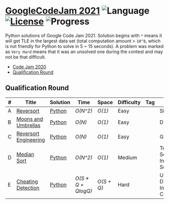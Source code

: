 # [GoogleCodeJam 2021](https://codingcompetitions.withgoogle.com/codejam) ![Language](https://img.shields.io/badge/language-Python-orange.svg) [![License](https://img.shields.io/badge/license-MIT-blue.svg)](./LICENSE) ![Progress](https://img.shields.io/badge/progress-5%20%2F%205-ff69b4.svg)

Python solutions of Google Code Jam 2021. Solution begins with `*` means it will get TLE in the largest data set (total computation amount > `10^8`, which is not friendly for Python to solve in 5 ~ 15 seconds). A problem was marked as `Very Hard` means that it was an unsolved one during the contest and may not be that difficult.

* [Code Jam 2020](https://github.com/kamyu104/GoogleCodeJam-2020)
* [Qualification Round](https://github.com/kamyu104/GoogleCodeJam-2021#qualification-round)
   
## Qualification Round
| # | Title | Solution | Time | Space | Difficulty | Tag | Note |
|---| ----- | -------- | ---- | ----- | ---------- | --- | ---- |
|A| [Reversort](https://codingcompetitions.withgoogle.com/codejam/round/000000000043580a/00000000006d0a5c)| [Python](./Qualification%20Round/reversort.py)| _O(N^2)_ | _O(1)_ | Easy | | Simulation |
|B| [Moons and Umbrellas](https://codingcompetitions.withgoogle.com/codejam/round/000000000043580a/00000000006d1145)| [Python](./Qualification%20Round/moons_and_umbrellas.py)| _O(N)_ | _O(1)_ | Easy | | DP |
|C| [Reversort Engineering](https://codingcompetitions.withgoogle.com/codejam/round/000000000043580a/00000000006d12d7)| [Python](./Qualification%20Round/reversort_engineering2.py)| _O(N)_ | _O(1)_ | Easy | | Greedy |
|D| [Median Sort](https://codingcompetitions.withgoogle.com/codejam/round/000000000043580a/00000000006d1284)| [Python](./Qualification%20Round/median_sort.py) |  _O(N^2)_ | _O(1)_ | Medium | | Ternary Search, Insertion Sort |
|E| [Cheating Detection](https://codingcompetitions.withgoogle.com/codejam/round/000000000043580a/00000000006d1155)| [Python](./Qualification%20Round/cheating_detection.py) |  _O(S * Q + QlogQ)_ | _O(S + Q)_ | Hard | | Uniform Distribution, Inversions Counting |
